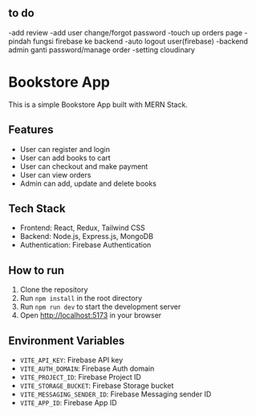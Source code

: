 ## to do

-add review
-add user change/forgot password
-touch up orders page
-pindah fungsi firebase ke backend
-auto logout user(firebase)
-backend admin ganti password/manage order
-setting cloudinary

# Bookstore App

This is a simple Bookstore App built with MERN Stack.

## Features

- User can register and login
- User can add books to cart
- User can checkout and make payment
- User can view orders
- Admin can add, update and delete books

## Tech Stack

- Frontend: React, Redux, Tailwind CSS
- Backend: Node.js, Express.js, MongoDB
- Authentication: Firebase Authentication

## How to run

1. Clone the repository
2. Run `npm install` in the root directory
3. Run `npm run dev` to start the development server
4. Open [http://localhost:5173](http://localhost:5173) in your browser

## Environment Variables

- `VITE_API_KEY`: Firebase API key
- `VITE_AUTH_DOMAIN`: Firebase Auth domain
- `VITE_PROJECT_ID`: Firebase Project ID
- `VITE_STORAGE_BUCKET`: Firebase Storage bucket
- `VITE_MESSAGING_SENDER_ID`: Firebase Messaging sender ID
- `VITE_APP_ID`: Firebase App ID
